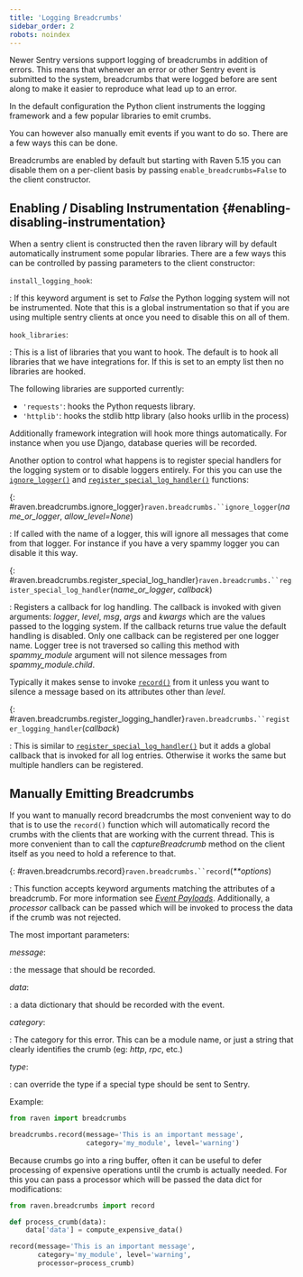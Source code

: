 ```yaml
---
title: 'Logging Breadcrumbs'
sidebar_order: 2
robots: noindex
---
```


Newer Sentry versions support logging of breadcrumbs in addition of errors. This means that whenever an error or other Sentry event is submitted to the system, breadcrumbs that were logged before are sent along to make it easier to reproduce what lead up to an error.

In the default configuration the Python client instruments the logging framework and a few popular libraries to emit crumbs.

You can however also manually emit events if you want to do so. There are a few ways this can be done.

Breadcrumbs are enabled by default but starting with Raven 5.15 you can disable them on a per-client basis by passing `enable_breadcrumbs=False` to the client constructor.

## Enabling / Disabling Instrumentation {#enabling-disabling-instrumentation}

When a sentry client is constructed then the raven library will by default automatically instrument some popular libraries. There are a few ways this can be controlled by passing parameters to the client constructor:

`install_logging_hook`:

: If this keyword argument is set to _False_ the Python logging system will not be instrumented. Note that this is a global instrumentation so that if you are using multiple sentry clients at once you need to disable this on all of them.

`hook_libraries`:

: This is a list of libraries that you want to hook. The default is to hook all libraries that we have integrations for. If this is set to an empty list then no libraries are hooked.

  The following libraries are supported currently:

  -   `'requests'`: hooks the Python requests library.
  -   `'httplib'`: hooks the stdlib http library (also hooks urllib in the process)

Additionally framework integration will hook more things automatically. For instance when you use Django, database queries will be recorded.

Another option to control what happens is to register special handlers for the logging system or to disable loggers entirely. For this you can use the [`ignore_logger()`](#raven.breadcrumbs.ignore_logger "raven.breadcrumbs.ignore_logger") and [`register_special_log_handler()`](#raven.breadcrumbs.register_special_log_handler "raven.breadcrumbs.register_special_log_handler") functions:

{: #raven.breadcrumbs.ignore_logger}`raven.breadcrumbs.``ignore_logger`(_name_or_logger_, _allow_level=None_)

: If called with the name of a logger, this will ignore all messages that come from that logger. For instance if you have a very spammy logger you can disable it this way.

{: #raven.breadcrumbs.register_special_log_handler}`raven.breadcrumbs.``register_special_log_handler`(_name_or_logger_, _callback_)

: Registers a callback for log handling. The callback is invoked with given arguments: _logger_, _level_, _msg_, _args_ and _kwargs_ which are the values passed to the logging system. If the callback returns true value the default handling is disabled. Only one callback can be registered per one logger name. Logger tree is not traversed so calling this method with _spammy_module_ argument will not silence messages from _spammy_module.child_.

  Typically it makes sense to invoke [`record()`](#raven.breadcrumbs.record "raven.breadcrumbs.record") from it unless you want to silence a message based on its attributes other than _level_.

{: #raven.breadcrumbs.register_logging_handler}`raven.breadcrumbs.``register_logging_handler`(_callback_)

: This is similar to [`register_special_log_handler()`](#raven.breadcrumbs.register_special_log_handler "raven.breadcrumbs.register_special_log_handler") but it adds a global callback that is invoked for all log entries. Otherwise it works the same but multiple handlers can be registered.

## Manually Emitting Breadcrumbs

If you want to manually record breadcrumbs the most convenient way to do that is to use the `record()` function which will automatically record the crumbs with the clients that are working with the current thread. This is more convenient than to call the _captureBreadcrumb_ method on the client itself as you need to hold a reference to that.

{: #raven.breadcrumbs.record}`raven.breadcrumbs.``record`(_**options_)

: This function accepts keyword arguments matching the attributes of a breadcrumb. For more information see [_Event Payloads_](https://develop.sentry.dev/sdk/event-payloads/). Additionally, a _processor_ callback can be passed which will be invoked to process the data if the crumb was not rejected.

  The most important parameters:

  _message_:

  : the message that should be recorded.

  _data_:

  : a data dictionary that should be recorded with the event.

  _category_:

  : The category for this error. This can be a module name, or just a string that clearly identifies the crumb (eg: _http_, _rpc_, etc.)

  _type_:

  : can override the type if a special type should be sent to Sentry.

Example:

```python
from raven import breadcrumbs

breadcrumbs.record(message='This is an important message',
                   category='my_module', level='warning')
```

Because crumbs go into a ring buffer, often it can be useful to defer processing of expensive operations until the crumb is actually needed. For this you can pass a processor which will be passed the data dict for modifications:

```python
from raven.breadcrumbs import record

def process_crumb(data):
    data['data'] = compute_expensive_data()

record(message='This is an important message',
       category='my_module', level='warning',
       processor=process_crumb)
```
